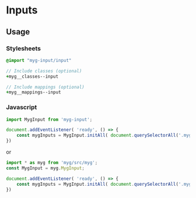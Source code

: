 # Inputs

## Usage

### Stylesheets

```sass
@import "myg-input/input"

// Include classes (optional)
+myg__classes--input

// Include mappings (optional)
+myg__mappings--input
```

### Javascript

```js
import MygInput from 'myg-input';

document.addEventListener( 'ready', () => {
    const mygInputs = MygInput.initAll( document.querySelectorAll('.myg-input'), {} );
})
```

or

```js
import * as myg from 'myg/src/myg';
const MygInput = myg.MygInput;

document.addEventListener( 'ready', () => {
    const mygInputs = MygInput.initAll( document.querySelectorAll('.myg-input'), {} );
})
```

